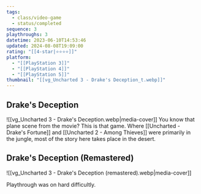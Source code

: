 ```yaml
---
tags:
  - class/video-game
  - status/completed
sequence: 3
playthroughs: 3
datetime: 2023-06-10T14:53:46
updated: 2024-08-08T19:09:00
rating: "[[4-star|⭐️⭐️⭐️⭐️]]"
platform:
  - "[[PlayStation 3]]"
  - "[[PlayStation 4]]"
  - "[[PlayStation 5]]"
thumbnail: "[[vg_Uncharted 3 - Drake's Deception_t.webp]]"
---
```

## Drake's Deception
![[vg_Uncharted 3 - Drake's Deception.webp|media-cover]]
You know that plane scene from the movie? This is that game. Where [[Uncharted - Drake's Fortune]] and [[Uncharted 2 - Among Thieves]] were primarily in the jungle, most of the story here takes place in the desert.
## Drake's Deception (Remastered)
![[vg_Uncharted 3 - Drake's Deception (remastered).webp|media-cover]]

Playthrough was on hard difficultly.